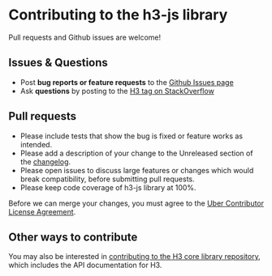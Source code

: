# Contributing to the h3-js library

Pull requests and Github issues are welcome!

## Issues & Questions

* Post **bug reports or feature requests** to the [Github Issues page](https://github.com/uber/h3-js/issues)
* Ask **questions** by posting to the [H3 tag on StackOverflow](https://stackoverflow.com/questions/tagged/h3)

## Pull requests

* Please include tests that show the bug is fixed or feature works as intended.
* Please add a description of your change to the Unreleased section of the [changelog](./CHANGELOG.md).
* Please open issues to discuss large features or changes which would break compatibility, before submitting pull requests.
* Please keep code coverage of h3-js library at 100%.

Before we can merge your changes, you must agree to the [Uber Contributor License Agreement](https://cla-assistant.io/uber/h3-js).

## Other ways to contribute

You may also be interested in [contributing to the H3 core library repository](https://github.com/uber/h3/blob/master/CONTRIBUTING.md), which includes the API documentation for H3.
